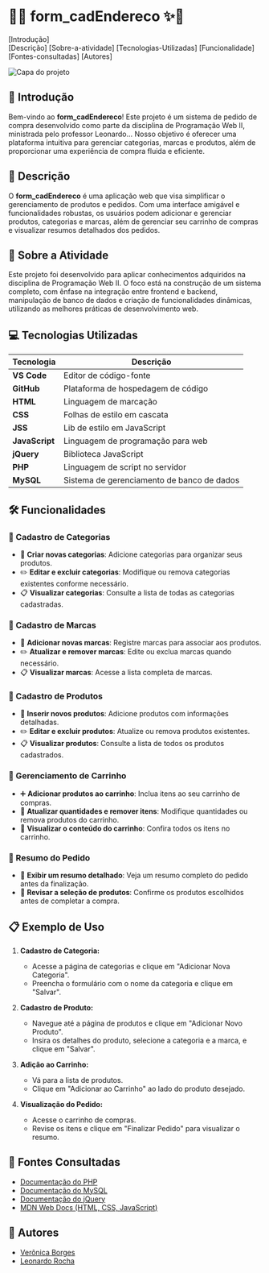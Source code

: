 #   🎀✨ form_cadEndereco ✨🎀
 
[Introdução]  
[Descrição] 
[Sobre-a-atividade]
[Tecnologias-Utilizadas] 
[Funcionalidade] 
[Fontes-consultadas] 
[Autores]

![Capa do projeto]()

## 📌 Introdução
Bem-vindo ao **form_cadEndereco**! Este projeto é um sistema de pedido de compra desenvolvido como parte da disciplina de Programação Web II, ministrada pelo professor Leonardo... Nosso objetivo é oferecer uma plataforma intuitiva para gerenciar categorias, marcas e produtos, além de proporcionar uma experiência de compra fluida e eficiente.

## 📖 Descrição
O **form_cadEndereco** é uma aplicação web que visa simplificar o gerenciamento de produtos e pedidos. Com uma interface amigável e funcionalidades robustas, os usuários podem adicionar e gerenciar produtos, categorias e marcas, além de gerenciar seu carrinho de compras e visualizar resumos detalhados dos pedidos.

## 🌼 Sobre a Atividade
Este projeto foi desenvolvido para aplicar conhecimentos adquiridos na disciplina de Programação Web II. O foco está na construção de um sistema completo, com ênfase na integração entre frontend e backend, manipulação de banco de dados e criação de funcionalidades dinâmicas, utilizando as melhores práticas de desenvolvimento web.

## 💻 Tecnologias Utilizadas

| Tecnologia         | Descrição                         |
|--------------------|-----------------------------------|
| **VS Code**        | Editor de código-fonte            |
| **GitHub**         | Plataforma de hospedagem de código|
| **HTML**           | Linguagem de marcação             |
| **CSS**            | Folhas de estilo em cascata       |
| **JSS**            | Lib de estilo em JavaScript       |
| **JavaScript**     | Linguagem de programação para web |
| **jQuery**         | Biblioteca JavaScript             |
| **PHP**            | Linguagem de script no servidor   |
| **MySQL**          | Sistema de gerenciamento de banco de dados|

## 🛠️ Funcionalidades

### 📂 Cadastro de Categorias
- 📝 **Criar novas categorias**: Adicione categorias para organizar seus produtos.
- ✏️ **Editar e excluir categorias**: Modifique ou remova categorias existentes conforme necessário.
- 📋 **Visualizar categorias**: Consulte a lista de todas as categorias cadastradas.

### 📂 Cadastro de Marcas
- 📝 **Adicionar novas marcas**: Registre marcas para associar aos produtos.
- ✏️ **Atualizar e remover marcas**: Edite ou exclua marcas quando necessário.
- 📋 **Visualizar marcas**: Acesse a lista completa de marcas.

### 📂 Cadastro de Produtos
- 📝 **Inserir novos produtos**: Adicione produtos com informações detalhadas.
- ✏️ **Editar e excluir produtos**: Atualize ou remova produtos existentes.
- 📋 **Visualizar produtos**: Consulte a lista de todos os produtos cadastrados.

### 🛒 Gerenciamento de Carrinho
- ➕ **Adicionar produtos ao carrinho**: Inclua itens ao seu carrinho de compras.
- 🔄 **Atualizar quantidades e remover itens**: Modifique quantidades ou remova produtos do carrinho.
- 🛒 **Visualizar o conteúdo do carrinho**: Confira todos os itens no carrinho.

### 📄 Resumo do Pedido
- 🧾 **Exibir um resumo detalhado**: Veja um resumo completo do pedido antes da finalização.
- 👀 **Revisar a seleção de produtos**: Confirme os produtos escolhidos antes de completar a compra.

## 📋 Exemplo de Uso

1. **Cadastro de Categoria:**
   - Acesse a página de categorias e clique em "Adicionar Nova Categoria".
   - Preencha o formulário com o nome da categoria e clique em "Salvar".

2. **Cadastro de Produto:**
   - Navegue até a página de produtos e clique em "Adicionar Novo Produto".
   - Insira os detalhes do produto, selecione a categoria e a marca, e clique em "Salvar".

3. **Adição ao Carrinho:**
   - Vá para a lista de produtos.
   - Clique em "Adicionar ao Carrinho" ao lado do produto desejado.

4. **Visualização do Pedido:**
   - Acesse o carrinho de compras.
   - Revise os itens e clique em "Finalizar Pedido" para visualizar o resumo.

## 🔗 Fontes Consultadas 
- [Documentação do PHP](https://www.php.net/docs.php)
- [Documentação do MySQL](https://dev.mysql.com/doc/)
- [Documentação do jQuery](https://api.jquery.com/)
- [MDN Web Docs (HTML, CSS, JavaScript)](https://developer.mozilla.org/)

## 💖 Autores
- [Verônica Borges](https://github.com/seu_usuario)
- [Leonardo Rocha](https://github.com/usuario_colaborador)
